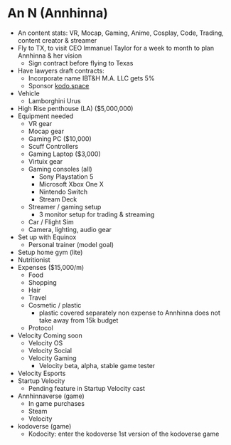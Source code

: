 # An N (Annhinna)

- An content stats: VR, Mocap, Gaming, Anime, Cosplay, Code, Trading, content creator & streamer
- Fly to TX, to visit CEO Immanuel Taylor for a week to month to plan Annhinna & her vision
    - Sign contract before flying to Texas
- Have lawyers draft contracts:
    - Incorporate name IBT&H M.A. LLC gets 5%
    - Sponsor [kodo.space](http://kodo.space)
- Vehicle
    - Lamborghini Urus
- High Rise penthouse (LA) ($5,000,000)
- Equipment needed
    - VR gear
    - Mocap gear
    - Gaming PC ($10,000)
    - Scuff Controllers
    - Gaming Laptop ($3,000)
    - Virtuix gear
    - Gaming consoles (all)
        - Sony Playstation 5
        - Microsoft Xbox One X
        - Nintendo Switch
        - Stream Deck
    - Streamer / gaming setup
        - 3 monitor setup for trading & streaming
    - Car / Flight Sim
    - Camera, lighting, audio gear
- Set up with Equinox
    - Personal trainer (model goal)
- Setup home gym (lite)
- Nutritionist
- Expenses ($15,000/m)
    - Food
    - Shopping
    - Hair
    - Travel
    - Cosmetic / plastic
        - plastic covered separately non expense to Annhinna does not take away from 15k budget
    - Protocol
- Velocity Coming soon
    - Velocity OS
    - Velocity Social
    - Velocity Gaming
        - Velocity beta, alpha, stable game tester
- Velocity Esports
- Startup Velocity
    - Pending feature in Startup Velocity cast
- Annhinnaverse (game)
    - In game purchases
    - Steam
    - Velocity
- kodoverse (game)
    - Kodocity: enter the kodoverse 1st version of the kodoverse game